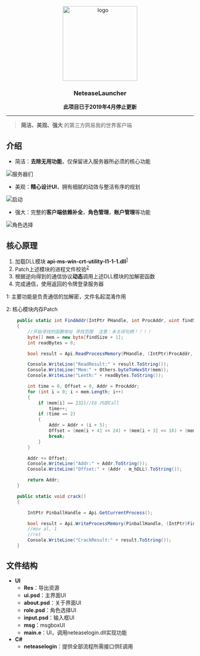 
<div align="center">
<img src="https://github.com/hyunsssssssss/NeteaseLauncher/blob/master/docs/logo2.svg" alt="logo" width="200" height="200" align="center" />

### NeteaseLauncher

<strong>此项目已于2019年4月停止更新</strong>
****
</div>

> **简洁、美观、强大** 的第三方网易我的世界客户端



## 介绍

* 简洁：**去除无用功能**，仅保留进入服务器所必须的核心功能

![服务器们](https://github.com/hyunsssssssss/NeteaseLauncher/blob/master/docs/servers.gif "服务器们")

* 美观：**精心设计UI**，拥有细腻的动效与整洁有序的规划

![启动](https://github.com/hyunsssssssss/NeteaseLauncher/blob/master/docs/launch.gif "启动")

* 强大：完整的**客户端依赖补全**，**角色管理**，**账户管理**等功能

![角色选择](https://github.com/hyunsssssssss/NeteaseLauncher/blob/master/docs/userchoose.gif "角色选择")



## 核心原理

1. 加载DLL模块 **api-ms-win-crt-utility-l1-1-1.dll**<sup>[1](#t1)</sup>
2. Patch上述模块的进程文件校验<sup>[2](#t2)</sup>
3. 根据逆向得到的通信协议**动态**调用上述DLL模块的加解密函数
4. 完成通信，使用返回的令牌登录服务器

<a name="t1">1</a>: 主要功能是负责通信的加解密，文件名起混淆作用

<a name="t2">2</a>: 核心模块内存Patch

```c#
    public static int FindAddr(IntPtr PHandle, int ProcAddr, uint findSize)
    {
        //开始寻找的函数地址 寻找范围  注意：未关闭句柄！！！！
        byte[] mem = new byte[findSize + 1];
        int readBytes = 0;

        bool result = Api.ReadProcessMemory(PHandle, (IntPtr)ProcAddr, mem, findSize, out readBytes);

        Console.WriteLine("ReadResult:" + result.ToString());
        Console.WriteLine("Mem:" + Others.byteToHexStr(mem));
        Console.WriteLine("Lenth:" + readBytes.ToString());

        int time = 0, Offset = 0, Addr = ProcAddr;
        for (int i = 0; i < mem.Length; i++)
        {
            if (mem[i] == 232)//E8 内部Call
                time++;
            if (time == 2)
            {
                Addr = Addr + (i + 5);
                Offset = (mem[i + 4] << 24) + (mem[i + 3] << 16) + (mem[i + 2] << 8) + mem[i + 1];
                break;
            }
        }

        Addr += Offset;
        Console.WriteLine("Addr:" + Addr.ToString());
        Console.WriteLine("Offset:" + (Addr - m_hDLL).ToString());

        return Addr;
    }

    public static void crack()
    {

        IntPtr PinballHandle = Api.GetCurrentProcess();

        bool result = Api.WriteProcessMemory(PinballHandle, (IntPtr)FindAddr(PinballHandle, FindBeginAddr, 150), new uint[] { Convert.ToUInt32("B001C3", 16) }, 3, (IntPtr)0);
		//mov al, 1
        //ret
        Console.WriteLine("CrackResult:" + result.ToString());
    }
```



## 文件结构

* **UI**
  * **Res**：导出资源
  * **ui.psd**：主界面UI
  * **about.psd**：关于界面UI
  * **role.psd**：角色选择UI
  * **input.psd**：输入框UI
  * **msg**：msgboxUI
  * **main.e**：UI，调用neteaselogin.dll实现功能
* **C#**
  * **neteaselogin**：提供全部流程所需接口供E调用

